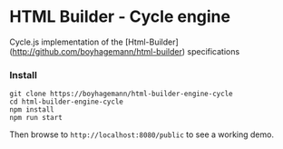 # HTML Builder - Cycle engine
Cycle.js implementation of the [Html-Builder] (http://github.com/boyhagemann/html-builder) specifications

### Install
```
git clone https://boyhagemann/html-builder-engine-cycle
cd html-builder-engine-cycle
npm install
npm run start
```
Then browse to `http://localhost:8080/public` to see a working demo.
